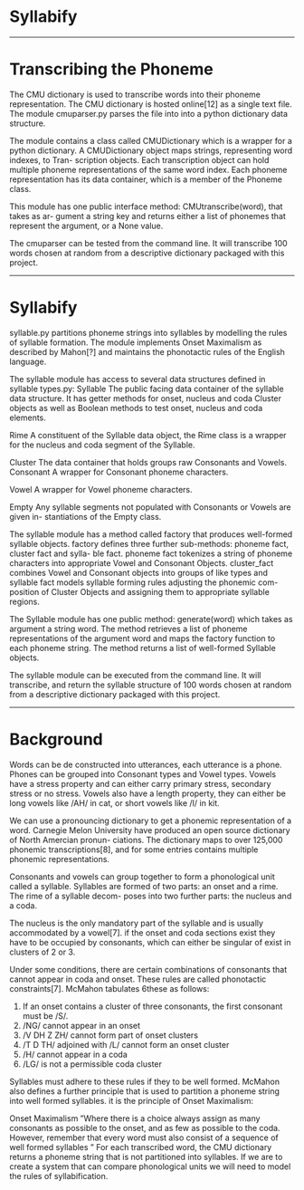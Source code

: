 # Syllabify

___
# Transcribing the Phoneme

The CMU dictionary is used to transcribe words into their phoneme representation. The
CMU dictionary is hosted online[12] as a single text file. The module cmuparser.py
parses the file into into a python dictionary data structure.

The module contains a class called CMUDictionary which is a wrapper for a python
dictionary. A CMUDictionary object maps strings, representing word indexes, to Tran-
scription objects. Each transcription object can hold multiple phoneme representations
of the same word index. Each phoneme representation has its data container, which is a
member of the Phoneme class.

This module has one public interface method: CMUtranscribe(word), that takes as ar-
gument a string key and returns either a list of phonemes that represent the argument,
or a None value.

The cmuparser can be tested from the command line. It will transcribe 100 words chosen
at random from a descriptive dictionary packaged with this project.
___
# Syllabify

syllable.py partitions phoneme strings into syllables by modelling the rules of syllable
formation. The module implements Onset Maximalism as described by Mahon[?] and
maintains the phonotactic rules of the English language.

The syllable module has access to several data structures defined in syllable types.py:
Syllable The public facing data container of the syllable data structure. It has getter
methods for onset, nucleus and coda Cluster objects as well as Boolean methods to
test onset, nucleus and coda elements.

Rime A constituent of the Syllable data object, the Rime class is a wrapper for the
nucleus and coda segment of the Syllable.

Cluster The data container that holds groups raw Consonants and Vowels.
Consonant A wrapper for Consonant phoneme characters.

Vowel A wrapper for Vowel phoneme characters.

Empty Any syllable segments not populated with Consonants or Vowels are given in-
stantiations of the Empty class.

The syllable module has a method called factory that produces well-formed syllable
objects. factory defines three further sub-methods: phoneme fact, cluster fact and sylla-
ble fact. phoneme fact tokenizes a string of phoneme characters into appropriate Vowel
and Consonant Objects. cluster_fact combines Vowel and Consonant objects into groups
of like types and syllable fact models syllable forming rules adjusting the phonemic com-
position of Cluster Objects and assigning them to appropriate syllable regions.

The Syllable module has one public method: generate(word) which takes as argument
a string word. The method retrieves a list of phoneme representations of the argument
word and maps the factory function to each phoneme string. The method returns a list
of well-formed Syllable objects.

The syllable module can be executed from the command line. It will transcribe, and
return the syllable structure of 100 words chosen at random from a descriptive dictionary
packaged with this project.

___
# Background

Words can be de constructed into utterances, each utterance is a phone. Phones can
be grouped into Consonant types and Vowel types. Vowels have a stress property and
can either carry primary stress, secondary stress or no stress. Vowels also have a length
property, they can either be long vowels like /AH/ in cat, or short vowels like /I/ in kit.

We can use a pronouncing dictionary to get a phonemic representation of a word. Carnegie
Melon University have produced an open source dictionary of North Amercian pronun-
ciations. The dictionary maps to over 125,000 phonemic transcriptions[8], and for some
entries contains multiple phonemic representations.

Consonants and vowels can group together to form a phonological unit called a syllable.
Syllables are formed of two parts: an onset and a rime. The rime of a syllable decom-
poses into two further parts: the nucleus and a coda.

The nucleus is the only mandatory part of the syllable and is usually accommodated by
a vowel[7]. if the onset and coda sections exist they have to be occupied by consonants,
which can either be singular of exist in clusters of 2 or 3.

Under some conditions, there are certain combinations of consonants that cannot appear
in coda and onset. These rules are called phonotactic constraints[7]. McMahon tabulates
6these as follows:

1. If an onset contains a cluster of three consonants, the first consonant must be /S/.
2. /NG/ cannot appear in an onset
3. /V DH Z ZH/ cannot form part of onset clusters
4. /T D TH/ adjoined with /L/ cannot form an onset cluster
5. /H/ cannot appear in a coda
6. /LG/ is not a permissible coda cluster

Syllables must adhere to these rules if they to be well formed. McMahon also defines a
further principle that is used to partition a phoneme string into well formed syllables. it
is the principle of Onset Maximalism:

Onset Maximalism ”Where there is a choice always assign as many consonants as
possible to the onset, and as few as possible to the coda. However, remember that
every word must also consist of a sequence of well formed syllables ”
For each transcribed word, the CMU dictionary returns a phoneme string that is not
partitioned into syllables. If we are to create a system that can compare phonological
units we will need to model the rules of syllabification.